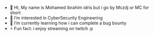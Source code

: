 - 👋 Hi, My name is Mohamed ibrahim  idris but i go by Mczdj or MC for short
- 👀 I’m interested in CyberSecurity Engineering 
- 🌱 I’m currently learning how i can complete a bug bounty 
- ⚡ Fun fact: i enjoy streaming on twitch :p

<!---
mczdj/mczdj is a ✨ special ✨ repository because its `README.md` (this file) appears on your GitHub profile.
You can click the Preview link to take a look at your changes.
--->
